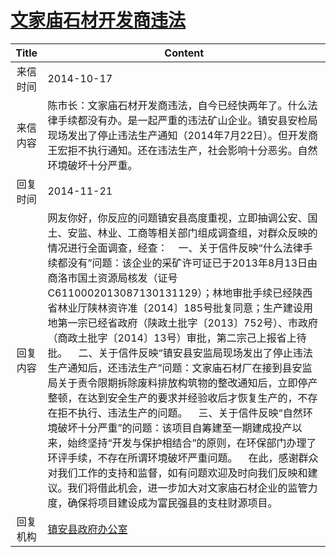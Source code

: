 # <a href="http://www.shangluo.gov.cn/zmhd/ldxxxx.jsp?urltype=leadermail.LeaderMailContentUrl&wbtreeid=1112&leadermailid=2767">文家庙石材开发商违法</a>
| Title |                                                                                                                                                                                                                                                                                 Content                                                                                                                                                                                                                                                                                 |
|:-----:|-------------------------------------------------------------------------------------------------------------------------------------------------------------------------------------------------------------------------------------------------------------------------------------------------------------------------------------------------------------------------------------------------------------------------------------------------------------------------------------------------------------------------------------------------------------------------|
| 来信时间  | 2014-10-17                                                                                                                                                                                                                                                                                                                                                                                                                                                                                                                                                              |
| 来信内容  | 陈市长：文家庙石材开发商违法，自今已经快两年了。什么法律手续都没有办。是一起严重的违法矿山企业。镇安县安检局现场发出了停止违法生产通知（2014年7月22日）。但开发商王宏拒不执行通知。还在违法生产，社会影响十分恶劣。自然环境破坏十分严重。                                                                                                                                                                                                                                                                                                                                                                                                                                                |
| 回复时间  | 2014-11-21                                                                                                                                                                                                                                                                                                                                                                                                                                                                                                                                                              |
| 回复内容  | 网友你好，你反应的问题镇安县高度重视，立即抽调公安、国土、安监、林业、工商等相关部门组成调查组，对群众反映的情况进行全面调查，经查：    一、关于信件反映“什么法律手续都没有”问题：该企业的采矿许可证已于2013年8月13日由商洛市国土资源局核发（证号C6110002013087130131129）；林地审批手续已经陕西省林业厅陕林资许准〔2014〕185号批复同意；生产建设用地第一宗已经省政府（陕政土批字〔2013〕752号）、市政府（商政土批字〔2014〕13号）审批，第二宗己上报省上待批。    二、关于信件反映“镇安县安监局现场发出了停止违法生产通知后，还违法生产”问题：文家庙石材厂在接到县安监局关于责令限期拆除废料排放构筑物的整改通知后，立即停产整顿，在达到安全生产的要求并经验收后才恢复生产的，不存在拒不执行、违法生产的问题。    三、关于信件反映“自然环境破坏十分严重”的问题：该项目自筹建至一期建成投产以来，始终坚持“开发与保护相结合”的原则，在环保部门办理了环评手续，不存在所谓环境破坏严重问题。    在此，感谢群众对我们工作的支持和监督，如有问题欢迎及时向我们反映和建议。我们将借此机会，进一步加大对文家庙石材企业的监管力度，确保将项目建设成为富民强县的支柱财源项目。 |
| 回复机构  | <a href="../../categories/agencies/镇安县政府办公室.md">镇安县政府办公室</a>                                                                                                                                                                                                                                                                                                                                                                                                                                                                                                            |